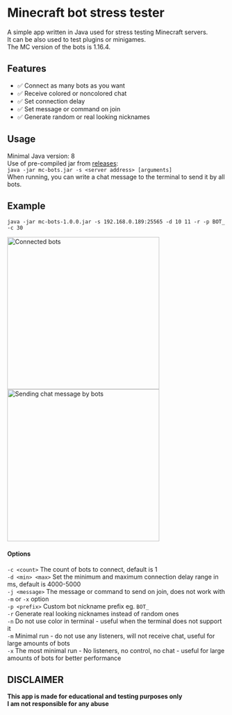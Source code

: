 # Minecraft bot stress tester
A simple app written in Java used for stress testing Minecraft servers.  
It can be also used to test plugins or minigames.  
The MC version of the bots is 1.16.4.

## Features
- ✅ Connect as many bots as you want
- ✅ Receive colored or noncolored chat
- ✅ Set connection delay
- ✅ Set message or command on join
- ✅ Generate random or real looking nicknames

## Usage
Minimal Java version: 8  
Use of pre-compiled jar from [releases](https://github.com/crpmax/mc-bots/releases " releases"):  
`java -jar mc-bots.jar -s <server address> [arguments]`  
When running, you can write a chat message to the terminal to send it by all bots.

## Example
`java -jar mc-bots-1.0.0.jar -s 192.168.0.189:25565 -d 10 11 -r -p BOT_ -c 30`

<img src="https://imgur.com/XWcckas.png" title="Connected bots" width="350px"/>
<img src="https://imgur.com/CvJq1Io.gif" title="Sending chat message by bots" width="350px"/>


#### Options
`-c <count>` The count of bots to connect, default is 1  
`-d <min> <max>` Set the minimum and maximum connection delay range in ms, default is 4000-5000  
`-j <message>` The message or command to send on join, does not work with `-m` or `-x` option  
`-p <prefix>` Custom bot nickname prefix eg. `BOT_`  
`-r` Generate real looking nicknames instead of random ones  
`-n` Do not use color in terminal - useful when the terminal does not support it  
`-m` Minimal run - do not use any listeners, will not receive chat, useful for large amounts of bots  
`-x` The most minimal run - No listeners, no control, no chat - useful for large amounts of bots for better performance  

## DISCLAIMER
**This app is made for educational and testing purposes only  
I am not responsible for any abuse**

